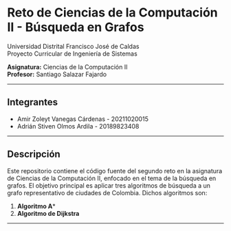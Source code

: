 # Reto de Ciencias de la Computación II - Búsqueda en Grafos

Universidad Distrital Francisco José de Caldas  
Proyecto Curricular de Ingeniería de Sistemas

**Asignatura:** Ciencias de la Computación II  
**Profesor:** Santiago Salazar Fajardo

---

## Integrantes

- Amir Zoleyt Vanegas Cárdenas - 20211020015
- Adrián Stiven Olmos Ardila   - 20189823408

---

## Descripción

Este repositorio contiene el código fuente del segundo reto en la asignatura de Ciencias de la Computación II, enfocado en el tema de la búsqueda en grafos. El objetivo principal es aplicar tres algoritmos de búsqueda a un grafo representativo de ciudades de Colombia. Dichos algoritmos son:

1. **Algoritmo A***
2. **Algoritmo de Dijkstra**

---
